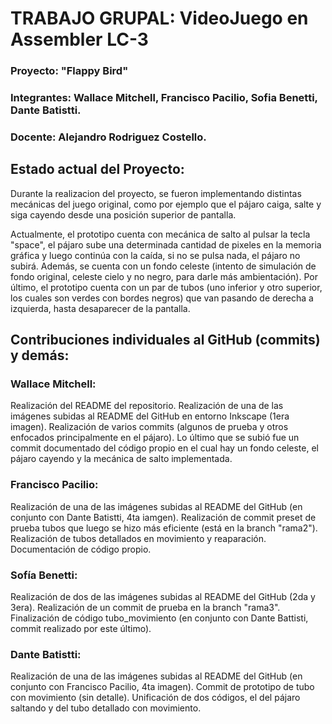 # TRABAJO GRUPAL: VideoJuego en Assembler LC-3

### Proyecto: "Flappy Bird"

### Integrantes: Wallace Mitchell, Francisco Pacilio, Sofia Benetti, Dante Batistti.

### Docente: Alejandro Rodriguez Costello.

## Estado actual del Proyecto:

Durante la realizacion del proyecto, se fueron implementando distintas mecánicas del juego original, como por ejemplo que el pájaro caiga, salte y siga cayendo desde una posición superior de pantalla.

Actualmente, el prototipo cuenta con mecánica de salto al pulsar la tecla "space", el pájaro sube una determinada cantidad de pixeles en la memoria gráfica y luego continúa con la caída, si no se pulsa nada, el pájaro no subirá. Además, se cuenta con un fondo celeste (intento de simulación de fondo original, celeste cielo y no negro, para darle más ambientación). Por último, el prototipo cuenta con un par de tubos (uno inferior y otro superior, los cuales son verdes con bordes negros) que van pasando de derecha a izquierda, hasta desaparecer de la pantalla.

## Contribuciones individuales al GitHub (commits) y demás:

### Wallace Mitchell:
Realización del README del repositorio. Realización de una de las imágenes subidas al README del GitHub en entorno Inkscape (1era imagen). Realización de varios commits (algunos de prueba y otros enfocados principalmente en el pájaro). Lo último que se subió fue un commit documentado del código propio en el cual hay un fondo celeste, el pájaro cayendo y la mecánica de salto implementada.

### Francisco Pacilio:
Realización de una de las imágenes subidas al README del GitHub (en conjunto con Dante Batistti, 4ta iamgen). Realización de commit preset de prueba tubos que luego se hizo más eficiente (está en la branch "rama2"). Realización de tubos detallados en movimiento y reaparación. Documentación de código propio.

### Sofía Benetti: 
Realización de dos de las imágenes subidas al README del GitHub (2da y 3era). Realización de un commit de prueba en la branch "rama3". Finalización de código tubo_movimiento (en conjunto con Dante Battisti, commit realizado por este último).

### Dante Batistti: 
Realización de una de las imágenes subidas al README del GitHub (en conjunto con Francisco Pacilio, 4ta imagen). Commit de prototipo de tubo con movimiento (sin detalle). Unificación de dos códigos, el del pájaro saltando y del tubo detallado con movimiento.
